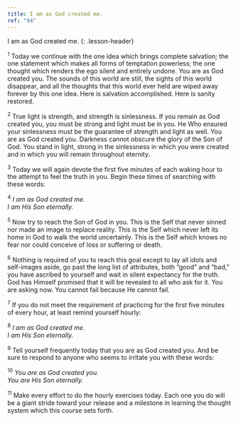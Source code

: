 ```yaml
---
title: I am as God created me.
ref: "94"
---
```


I am as God created me.
{: .lesson-header}

<sup>1</sup> Today we continue with the one idea which brings complete
salvation; the one statement which makes all forms of temptation
powerless; the one thought which renders the ego silent and entirely
undone. You are as God created you. The sounds of this world are still,
the sights of this world disappear, and all the thoughts that this world
ever held are wiped away forever by this one idea. Here is salvation
accomplished. Here is sanity restored.

<sup>2</sup> True light is strength, and strength is sinlessness. If you
remain as God created you, you must be strong and light must be in you.
He Who ensured your sinlessness must be the guarantee of strength and
light as well. You are as God created you. Darkness cannot obscure the
glory of the Son of God. You stand in light, strong in the sinlessness
in which you were created and in which you will remain throughout
eternity.

<sup>3</sup> Today we will again devote the first five minutes of each
waking hour to the attempt to feel the truth in you. Begin these times
of searching with these words:

<sup>4</sup> *I am as God created me.<br/>
I am His Son eternally.*

<sup>5</sup> Now try to reach the Son of God in you. This is the Self
that never sinned nor made an image to replace reality. This is the Self
which never left its home in God to walk the world uncertainly. This is
the Self which knows no fear nor could conceive of loss or suffering or
death.

<sup>6</sup> Nothing is required of you to reach this goal except to lay
all idols and self-images aside, go past the long list of attributes,
both “good” and “bad,” you have ascribed to yourself and wait in silent
expectancy for the truth. God has Himself promised that it will be
revealed to all who ask for it. You are asking now. You cannot fail
because He cannot fail.

<sup>7</sup> If you do not meet the requirement of practicing for the
first five minutes of every hour, at least remind yourself hourly:

<sup>8</sup> *I am as God created me.<br/>
I am His Son eternally.*

<sup>9</sup> Tell yourself frequently today that you are as God created
you. And be sure to respond to anyone who seems to irritate you with
these words:

<sup>10</sup> *You are as God created you.<br/>
You are His Son eternally.*

<sup>11</sup> Make every effort to do the hourly exercises today. Each
one you do will be a giant stride toward your release and a milestone in
learning the thought system which this course sets forth.

